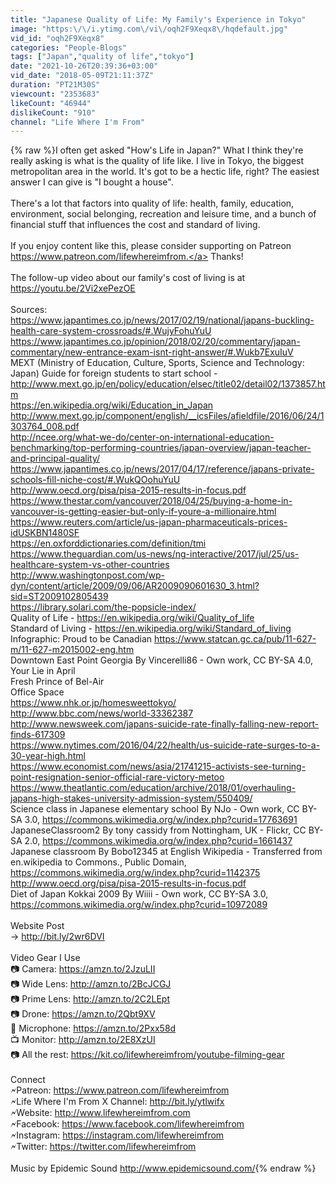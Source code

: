 ```yaml
---
title: "Japanese Quality of Life: My Family's Experience in Tokyo"
image: "https:\/\/i.ytimg.com\/vi\/oqh2F9Xeqx8\/hqdefault.jpg"
vid_id: "oqh2F9Xeqx8"
categories: "People-Blogs"
tags: ["Japan","quality of life","tokyo"]
date: "2021-10-26T20:39:36+03:00"
vid_date: "2018-05-09T21:11:37Z"
duration: "PT21M30S"
viewcount: "2353683"
likeCount: "46944"
dislikeCount: "910"
channel: "Life Where I'm From"
---
```

{% raw %}I often get asked &quot;How's Life in Japan?&quot; What I think they're really asking is what is the quality of life like. I live in Tokyo, the biggest metropolitan area in the world. It's got to be a hectic life, right? The easiest answer I can give is &quot;I bought a house&quot;.<br /><br />There's a lot that factors into quality of life: health, family, education, environment, social belonging, recreation and leisure time, and a bunch of financial stuff that influences the cost and standard of living.<br /><br />If you enjoy content like this, please consider supporting on Patreon <a rel="nofollow" target="blank" href="https://www.patreon.com/lifewhereimfrom.">https://www.patreon.com/lifewhereimfrom.</a> Thanks!<br /><br />The follow-up video about our family's cost of living is at <a rel="nofollow" target="blank" href="https://youtu.be/2Vi2xePezOE">https://youtu.be/2Vi2xePezOE</a><br /><br />Sources:<br /><a rel="nofollow" target="blank" href="https://www.japantimes.co.jp/news/2017/02/19/national/japans-buckling-health-care-system-crossroads/#.WujyFohuYuU">https://www.japantimes.co.jp/news/2017/02/19/national/japans-buckling-health-care-system-crossroads/#.WujyFohuYuU</a><br /><a rel="nofollow" target="blank" href="https://www.japantimes.co.jp/opinion/2018/02/20/commentary/japan-commentary/new-entrance-exam-isnt-right-answer/#.Wukb7ExuIuV">https://www.japantimes.co.jp/opinion/2018/02/20/commentary/japan-commentary/new-entrance-exam-isnt-right-answer/#.Wukb7ExuIuV</a><br />MEXT (Ministry of Education, Culture, Sports, Science and Technology: Japan) Guide for foreign students to start school -  <a rel="nofollow" target="blank" href="http://www.mext.go.jp/en/policy/education/elsec/title02/detail02/1373857.htm">http://www.mext.go.jp/en/policy/education/elsec/title02/detail02/1373857.htm</a><br /><a rel="nofollow" target="blank" href="https://en.wikipedia.org/wiki/Education_in_Japan">https://en.wikipedia.org/wiki/Education_in_Japan</a><br /><a rel="nofollow" target="blank" href="http://www.mext.go.jp/component/english/__icsFiles/afieldfile/2016/06/24/1303764_008.pdf">http://www.mext.go.jp/component/english/__icsFiles/afieldfile/2016/06/24/1303764_008.pdf</a><br /><a rel="nofollow" target="blank" href="http://ncee.org/what-we-do/center-on-international-education-benchmarking/top-performing-countries/japan-overview/japan-teacher-and-principal-quality/">http://ncee.org/what-we-do/center-on-international-education-benchmarking/top-performing-countries/japan-overview/japan-teacher-and-principal-quality/</a><br /><a rel="nofollow" target="blank" href="https://www.japantimes.co.jp/news/2017/04/17/reference/japans-private-schools-fill-niche-cost/#.WukQOohuYuU">https://www.japantimes.co.jp/news/2017/04/17/reference/japans-private-schools-fill-niche-cost/#.WukQOohuYuU</a><br /><a rel="nofollow" target="blank" href="http://www.oecd.org/pisa/pisa-2015-results-in-focus.pdf">http://www.oecd.org/pisa/pisa-2015-results-in-focus.pdf</a><br /><a rel="nofollow" target="blank" href="https://www.thestar.com/vancouver/2018/04/25/buying-a-home-in-vancouver-is-getting-easier-but-only-if-youre-a-millionaire.html">https://www.thestar.com/vancouver/2018/04/25/buying-a-home-in-vancouver-is-getting-easier-but-only-if-youre-a-millionaire.html</a> <br /><a rel="nofollow" target="blank" href="https://www.reuters.com/article/us-japan-pharmaceuticals-prices-idUSKBN1480SF">https://www.reuters.com/article/us-japan-pharmaceuticals-prices-idUSKBN1480SF</a><br /><a rel="nofollow" target="blank" href="https://en.oxforddictionaries.com/definition/tmi">https://en.oxforddictionaries.com/definition/tmi</a> <br /><a rel="nofollow" target="blank" href="https://www.theguardian.com/us-news/ng-interactive/2017/jul/25/us-healthcare-system-vs-other-countries">https://www.theguardian.com/us-news/ng-interactive/2017/jul/25/us-healthcare-system-vs-other-countries</a> <br /><a rel="nofollow" target="blank" href="http://www.washingtonpost.com/wp-dyn/content/article/2009/09/06/AR2009090601630_3.html?sid=ST2009102805439">http://www.washingtonpost.com/wp-dyn/content/article/2009/09/06/AR2009090601630_3.html?sid=ST2009102805439</a> <br /><a rel="nofollow" target="blank" href="https://library.solari.com/the-popsicle-index/">https://library.solari.com/the-popsicle-index/</a> <br />Quality of Life - <a rel="nofollow" target="blank" href="https://en.wikipedia.org/wiki/Quality_of_life">https://en.wikipedia.org/wiki/Quality_of_life</a>  <br />Standard of Living - <a rel="nofollow" target="blank" href="https://en.wikipedia.org/wiki/Standard_of_living">https://en.wikipedia.org/wiki/Standard_of_living</a> <br />Infographic: Proud to be Canadian <a rel="nofollow" target="blank" href="https://www.statcan.gc.ca/pub/11-627-m/11-627-m2015002-eng.htm">https://www.statcan.gc.ca/pub/11-627-m/11-627-m2015002-eng.htm</a> <br />Downtown East Point Georgia By Vincerelli86 - Own work, CC BY-SA 4.0, <br />Your Lie in April<br />Fresh Prince of Bel-Air<br />Office Space<br /><a rel="nofollow" target="blank" href="https://www.nhk.or.jp/homesweettokyo/">https://www.nhk.or.jp/homesweettokyo/</a><br /><a rel="nofollow" target="blank" href="http://www.bbc.com/news/world-33362387">http://www.bbc.com/news/world-33362387</a><br /><a rel="nofollow" target="blank" href="http://www.newsweek.com/japans-suicide-rate-finally-falling-new-report-finds-617309">http://www.newsweek.com/japans-suicide-rate-finally-falling-new-report-finds-617309</a><br /><a rel="nofollow" target="blank" href="https://www.nytimes.com/2016/04/22/health/us-suicide-rate-surges-to-a-30-year-high.html">https://www.nytimes.com/2016/04/22/health/us-suicide-rate-surges-to-a-30-year-high.html</a> <br /><a rel="nofollow" target="blank" href="https://www.economist.com/news/asia/21741215-activists-see-turning-point-resignation-senior-official-rare-victory-metoo">https://www.economist.com/news/asia/21741215-activists-see-turning-point-resignation-senior-official-rare-victory-metoo</a><br /><a rel="nofollow" target="blank" href="https://www.theatlantic.com/education/archive/2018/01/overhauling-japans-high-stakes-university-admission-system/550409/">https://www.theatlantic.com/education/archive/2018/01/overhauling-japans-high-stakes-university-admission-system/550409/</a> <br />Science class in Japanese elementary school By NJo - Own work, CC BY-SA 3.0, <a rel="nofollow" target="blank" href="https://commons.wikimedia.org/w/index.php?curid=17763691">https://commons.wikimedia.org/w/index.php?curid=17763691</a><br />JapaneseClassroom2 By tony cassidy from Nottingham, UK - Flickr, CC BY-SA 2.0, <a rel="nofollow" target="blank" href="https://commons.wikimedia.org/w/index.php?curid=1661437">https://commons.wikimedia.org/w/index.php?curid=1661437</a><br />Japanese classroom By Bobo12345 at English Wikipedia - Transferred from en.wikipedia to Commons., Public Domain, <a rel="nofollow" target="blank" href="https://commons.wikimedia.org/w/index.php?curid=1142375">https://commons.wikimedia.org/w/index.php?curid=1142375</a><br /><a rel="nofollow" target="blank" href="http://www.oecd.org/pisa/pisa-2015-results-in-focus.pdf">http://www.oecd.org/pisa/pisa-2015-results-in-focus.pdf</a><br />Diet of Japan Kokkai 2009 By Wiiii - Own work, CC BY-SA 3.0, <a rel="nofollow" target="blank" href="https://commons.wikimedia.org/w/index.php?curid=10972089">https://commons.wikimedia.org/w/index.php?curid=10972089</a><br /><br />Website Post<br />→ <a rel="nofollow" target="blank" href="http://bit.ly/2wr6DVI">http://bit.ly/2wr6DVI</a><br /><br />Video Gear I Use<br />📷 Camera: <a rel="nofollow" target="blank" href="https://amzn.to/2JzuLII">https://amzn.to/2JzuLII</a><br />📷 Wide Lens: <a rel="nofollow" target="blank" href="http://amzn.to/2BcJCGJ">http://amzn.to/2BcJCGJ</a><br />📷 Prime Lens: <a rel="nofollow" target="blank" href="http://amzn.to/2C2LEpt">http://amzn.to/2C2LEpt</a><br />📷 Drone: <a rel="nofollow" target="blank" href="https://amzn.to/2Qbt9XV">https://amzn.to/2Qbt9XV</a><br />🎤 Microphone: <a rel="nofollow" target="blank" href="https://amzn.to/2Pxx58d">https://amzn.to/2Pxx58d</a><br />📺 Monitor: <a rel="nofollow" target="blank" href="http://amzn.to/2E8XzUI">http://amzn.to/2E8XzUI</a><br />📷 All the rest: <a rel="nofollow" target="blank" href="https://kit.co/lifewhereimfrom/youtube-filming-gear">https://kit.co/lifewhereimfrom/youtube-filming-gear</a><br /><br />Connect<br />🗲Patreon: <a rel="nofollow" target="blank" href="https://www.patreon.com/lifewhereimfrom">https://www.patreon.com/lifewhereimfrom</a> <br />🗲Life Where I'm From X Channel: <a rel="nofollow" target="blank" href="http://bit.ly/ytlwifx">http://bit.ly/ytlwifx</a> <br />🗲Website: <a rel="nofollow" target="blank" href="http://www.lifewhereimfrom.com">http://www.lifewhereimfrom.com</a> <br />🗲Facebook: <a rel="nofollow" target="blank" href="https://www.facebook.com/lifewhereimfrom">https://www.facebook.com/lifewhereimfrom</a> <br />🗲Instagram: <a rel="nofollow" target="blank" href="https://instagram.com/lifewhereimfrom">https://instagram.com/lifewhereimfrom</a><br />🗲Twitter: <a rel="nofollow" target="blank" href="https://twitter.com/lifewhereimfrom">https://twitter.com/lifewhereimfrom</a><br /><br />Music by Epidemic Sound <a rel="nofollow" target="blank" href="http://www.epidemicsound.com/">http://www.epidemicsound.com/</a>{% endraw %}
